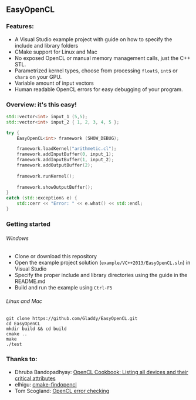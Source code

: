 ## EasyOpenCL

### Features:
* A Visual Studio example project with guide on how to specify the include and library folders
* CMake support for Linux and Mac
* No exposed OpenCL or manual memory management calls, just the C++ STL.
* Parametrized kernel types, choose from processing `float`s, `int`s or `char`s on your GPU.
* Variable amount of input vectors
* Human readable OpenCL errors for easy debugging of your program.

### Overview: it's this easy!
```cpp
std::vector<int> input_1 (5,5);
std::vector<int> input_2 { 1, 2, 3, 4, 5 };

try {
    EasyOpenCL<int> framework (SHOW_DEBUG);

    framework.loadKernel("arithmetic.cl");
    framework.addInputBuffer(0, input_1);
    framework.addInputBuffer(1, input_2);
    framework.addOutputBuffer(2);
	
    framework.runKernel();
	
    framework.showOutputBuffer();
}
catch (std::exception& e) {
    std::cerr << "Error: " << e.what() << std::endl;
}
```

### Getting started
###### Windows
* Clone or download this repository
* Open the example project solution (`example/VC++2013/EasyOpenCL.sln`) in Visual Studio
* Specify the proper include and library directories using the guide in the README.md
* Build and run the example using `Ctrl-F5`

###### Linux and Mac
```
git clone https://github.com/Gladdy/EasyOpenCL.git
cd EasyOpenCL
mkdir build && cd build
cmake ..
make 
./test
```

### Thanks to:
* Dhruba Bandopadhyay: [OpenCL Cookbook: Listing all devices and their critical attributes](http://dhruba.name/2012/08/14/opencl-cookbook-listing-all-devices-and-their-critical-attributes/)
* elhigu: [cmake-findopencl](https://github.com/elhigu/cmake-findopencl)
* Tom Scogland: [OpenCL error checking](http://tom.scogland.com/blog/2013/03/29/opencl-errors/)

